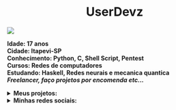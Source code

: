 <h1 text align='center'>UserDevz</h1>
<img src='https://c.tenor.com/7OM1QNVM3-wAAAAM/archpepe.gif'>

<b>Idade: 17 anos</b></br>
<b>Cidade: Itapevi-SP</b></br>
<b>Conhecimento: Python, C, Shell Script, Pentest</b></br>
<b>Cursos: Redes de computadores</b></br>
<b>Estudando: <b>Haskell, Redes neurais e mecanica quantica</b></br>
<b><i>Freelancer, faço projetos por encomenda etc...</b></i>

<details>
  <summary>Meus projetos:</summary></br>
  <li> Imperator:</br>
  <img src='https://img.shields.io/github/stars/UserDevz/imperator?style=social'></br>
  <img src='https://img.shields.io/github/forks/UserDevz/imperator?style=social'>
</details>
<details>
  <summary>Minhas redes sociais:</summary>
  <li>WhatsApp: (67) 998318445
  <li>Facebook: Wendel Mizael
</details>
